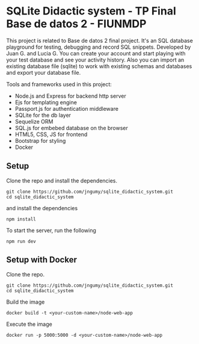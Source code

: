 # SQLite Didactic system - TP Final Base de datos 2 - FIUNMDP

This project is related to Base de datos 2 final project. It's an SQL database playground for testing, debugging and record SQL snippets. Developed by Juan G. and Lucia G.
You can create your account and start playing with your test database and see your activity history. 
Also you can import an existing database file (sqlite) to work with existing schemas and databases
and export your database file.

Tools and frameworks used in this project:
* Node.js and Express for backend http server
* Ejs for templating engine
* Passport.js for authentication middleware
* SQLite for the db layer
* Sequelize ORM
* SQL.js for embebed database on the browser
* HTML5, CSS, JS for frontend
* Bootstrap for styling
* Docker

## Setup

Clone the repo and install the dependencies.

 ```
git clone https://github.com/jngumy/sqlite_didactic_system.git
cd sqlite_didactic_system
```
and install the dependencies

 ```
npm install
```

To start the server, run the following

 ```
npm run dev
```

## Setup with Docker

Clone the repo.

 ```
git clone https://github.com/jngumy/sqlite_didactic_system.git
cd sqlite_didactic_system
```

Build the image

 ```
docker build -t <your-custom-name>/node-web-app
```

Execute the image

 ```
docker run -p 5000:5000 -d <your-custom-name>/node-web-app
```
